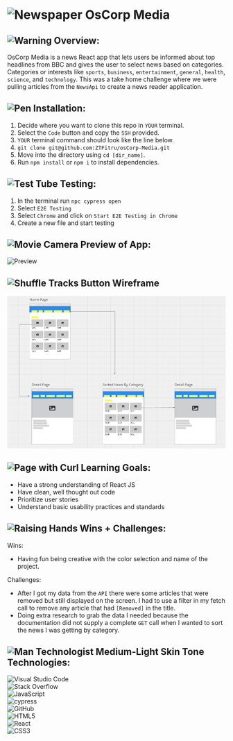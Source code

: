 # <img src="https://raw.githubusercontent.com/Tarikul-Islam-Anik/Animated-Fluent-Emojis/master/Emojis/Objects/Newspaper.png" alt="Newspaper" width="25" height="25" /> OsCorp Media

## <img src="https://raw.githubusercontent.com/Tarikul-Islam-Anik/Animated-Fluent-Emojis/master/Emojis/Symbols/Warning.png" alt="Warning" width="25" height="25" /> Overview:
 OsCorp Media is a news React app that lets users be informed about top headlines from BBC and gives the user to select news based on categories. Categories or interests like `sports`, `business`, `entertainment`, `general`, `health`, `science`, and `technology`. This was a take home challenge where we were pulling articles from the `NewsApi` to create a news reader application. 

 ## <img src="https://raw.githubusercontent.com/Tarikul-Islam-Anik/Animated-Fluent-Emojis/master/Emojis/Objects/Pen.png" alt="Pen" width="25" height="25" /> Installation:
1. Decide where you want to clone this repo in `YOUR` terminal.
2. Select the `Code` button and copy the `SSH` provided.
3. `YOUR` terminal command should look like the line below.
4. `git clone git@github.com:ZTFitru/osCorp-Media.git`
5. Move into the directory using `cd [dir_name]`.
6. Run `npm install` or `npm i` to install dependencies.

## <img src="https://raw.githubusercontent.com/Tarikul-Islam-Anik/Animated-Fluent-Emojis/master/Emojis/Objects/Test%20Tube.png" alt="Test Tube" width="25" height="25" /> Testing:
1. In the terminal run `npc cypress open`
2. Select `E2E Testing`
3. Select `Chrome` and click on `Start E2E Testing in Chrome`
4. Create a new file and start testing

## <img src="https://raw.githubusercontent.com/Tarikul-Islam-Anik/Animated-Fluent-Emojis/master/Emojis/Objects/Movie%20Camera.png" alt="Movie Camera" width="25" height="25" /> Preview of App:

![Preview](src/assets/OscorpMediaPreview.gif)

## <img src="https://raw.githubusercontent.com/Tarikul-Islam-Anik/Animated-Fluent-Emojis/master/Emojis/Symbols/Shuffle%20Tracks%20Button.png" alt="Shuffle Tracks Button" width="25" height="25" /> Wireframe

![Wireframe](./src/assets/WireFrame.png)


## <img src="https://raw.githubusercontent.com/Tarikul-Islam-Anik/Animated-Fluent-Emojis/master/Emojis/Objects/Page%20with%20Curl.png" alt="Page with Curl" width="25" height="25" />  Learning Goals:
- Have a strong understanding of React JS
- Have clean, well thought out code
- Prioritize user stories
- Understand basic usability practices and standards

## <img src="https://raw.githubusercontent.com/Tarikul-Islam-Anik/Animated-Fluent-Emojis/master/Emojis/Hand%20gestures/Raising%20Hands.png" alt="Raising Hands" width="25" height="25" /> Wins + Challenges:
Wins:
- Having fun being creative with the color selection and name of the project. 

Challenges:
-  After I got my data from the `API` there were some articles that were removed but still displayed on the screen. I had to use a filter in my fetch call to remove any article that had `[Removed]` in the title. 
- Doing extra research to grab the data I needed because the documentation did not supply a complete `GET` call when I wanted to sort the news I was getting by category.

## <img src="https://raw.githubusercontent.com/Tarikul-Islam-Anik/Animated-Fluent-Emojis/master/Emojis/People%20with%20professions/Man%20Technologist%20Medium-Light%20Skin%20Tone.png" alt="Man Technologist Medium-Light Skin Tone" width="25" height="25" /> Technologies: 

![Visual Studio Code](https://img.shields.io/badge/Visual%20Studio%20Code-0078d7.svg?style=for-the-badge&logo=visual-studio-code&logoColor=white)
<br>
![Stack Overflow](https://img.shields.io/badge/-Stackoverflow-FE7A16?style=for-the-badge&logo=stack-overflow&logoColor=white)
<br>
![JavaScript](https://img.shields.io/badge/javascript-%23323330.svg?style=for-the-badge&logo=javascript&logoColor=%23F7DF1E)
<br>
![cypress](https://img.shields.io/badge/-cypress-%23E5E5E5?style=for-the-badge&logo=cypress&logoColor=058a5e)
<br>
![GitHub](https://img.shields.io/badge/github-%23121011.svg?style=for-the-badge&logo=github&logoColor=white)
<br>
![HTML5](https://img.shields.io/badge/html5-%23E34F26.svg?style=for-the-badge&logo=html5&logoColor=white)
<br>
![React](https://img.shields.io/badge/react-%2320232a.svg?style=for-the-badge&logo=react&logoColor=%2361DAFB)
<br>
![CSS3](https://img.shields.io/badge/css3-%231572B6.svg?style=for-the-badge&logo=css3&logoColor=white)